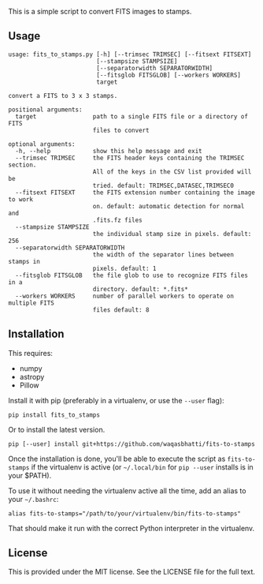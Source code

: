 This is a simple script to convert FITS images to stamps.

## Usage

```
usage: fits_to_stamps.py [-h] [--trimsec TRIMSEC] [--fitsext FITSEXT]
                         [--stampsize STAMPSIZE]
                         [--separatorwidth SEPARATORWIDTH]
                         [--fitsglob FITSGLOB] [--workers WORKERS]
                         target

convert a FITS to 3 x 3 stamps.

positional arguments:
  target                path to a single FITS file or a directory of FITS
                        files to convert

optional arguments:
  -h, --help            show this help message and exit
  --trimsec TRIMSEC     the FITS header keys containing the TRIMSEC section.
                        All of the keys in the CSV list provided will be
                        tried. default: TRIMSEC,DATASEC,TRIMSEC0
  --fitsext FITSEXT     the FITS extension number containing the image to work
                        on. default: automatic detection for normal and
                        .fits.fz files
  --stampsize STAMPSIZE
                        the individual stamp size in pixels. default: 256
  --separatorwidth SEPARATORWIDTH
                        the width of the separator lines between stamps in
                        pixels. default: 1
  --fitsglob FITSGLOB   the file glob to use to recognize FITS files in a
                        directory. default: *.fits*
  --workers WORKERS     number of parallel workers to operate on multiple FITS
                        files default: 8
```

## Installation

This requires:

- numpy
- astropy
- Pillow

Install it with pip (preferably in a virtualenv, or use the `--user` flag):

```
pip install fits_to_stamps
```

Or to install the latest version.

```
pip [--user] install git+https://github.com/waqasbhatti/fits-to-stamps
```

Once the installation is done, you'll be able to execute the script as
`fits-to-stamps` if the virtualenv is active (or `~/.local/bin` for `pip --user`
installs is in your $PATH).

To use it without needing the virtualenv active all the time, add an alias to
your `~/.bashrc`:

```
alias fits-to-stamps="/path/to/your/virtualenv/bin/fits-to-stamps"
```

That should make it run with the correct Python interpreter in the virtualenv.


## License

This is provided under the MIT license. See the LICENSE file for the full text.
